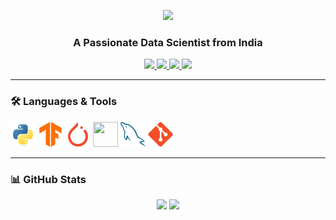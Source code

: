 <p align="center">
  <img src="https://readme-typing-svg.herokuapp.com/?font=Righteous&size=35&center=true&vCenter=true&width=500&height=70&duration=4000&lines=Hi+there!+I'm+Sarada+Prasanna+Tripathy😀" />
</p>

<h3 align="center">A Passionate Data Scientist from India</h3>

<div align="center">
  <a href="mailto:your-email@example.com">
    <img src="https://img.shields.io/badge/Gmail-333333?style=for-the-badge&logo=gmail&logoColor=red" />
  </a>
  <a href="https://www.linkedin.com/in/sarada-prasanna-tripathy20/">
    <img src="https://img.shields.io/badge/LinkedIn-0077B5?style=for-the-badge&logo=linkedin&logoColor=white" />
  </a>
  <a href="https://twitter.com/SPTripathy899">
    <img src="https://img.shields.io/badge/Twitter-1DA1F2?style=for-the-badge&logo=twitter&logoColor=white" />
  </a>
  <a href="https://bio.link/saradapr">
    <img src="https://img.shields.io/badge/Portfolio-FF5722?style=for-the-badge&logo=appveyor&logoColor=white" />
  </a>
</div>

---

### 🛠 Languages & Tools
<p>
<img src="https://raw.githubusercontent.com/devicons/devicon/master/icons/python/python-original.svg" width="40" height="40"/>
<img src="https://raw.githubusercontent.com/devicons/devicon/master/icons/tensorflow/tensorflow-original.svg" width="40" height="40"/>
<img src="https://raw.githubusercontent.com/devicons/devicon/master/icons/pytorch/pytorch-original.svg" width="40" height="40"/>
<img src="https://raw.githubusercontent.com/devicons/devicon/master/icons/aws/aws-original.svg" width="40" height="40"/>
<img src="https://raw.githubusercontent.com/devicons/devicon/master/icons/mysql/mysql-original.svg" width="40" height="40"/>
<img src="https://raw.githubusercontent.com/devicons/devicon/master/icons/git/git-original.svg" width="40" height="40"/>
</p>

---

### 📊 GitHub Stats
<p align="center">
<img src="https://github-readme-stats.vercel.app/api?username=SaradaPrTripathy&show_icons=true&theme=blue-green" />
<img src="https://github-readme-streak-stats.herokuapp.com/?user=SaradaPrTripathy&theme=blue-green" />
</p>
